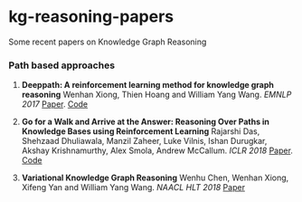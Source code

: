 # kg-reasoning-papers
Some recent papers on Knowledge Graph Reasoning


### Path based approaches

1.  **Deeppath: A reinforcement learning method for knowledge graph reasoning** Wenhan Xiong, Thien Hoang and William Yang Wang. *EMNLP 2017* [Paper](https://www.aclweb.org/anthology/D17-1060). [Code](https://github.com/xwhan/DeepPath)

2.  **Go for a Walk and Arrive at the Answer: Reasoning Over Paths in Knowledge Bases using Reinforcement Learning** Rajarshi Das, Shehzaad Dhuliawala, Manzil Zaheer, Luke Vilnis, Ishan Durugkar, Akshay Krishnamurthy, Alex Smola, Andrew McCallum. *ICLR 2018* [Paper](https://openreview.net/pdf?id=Syg-YfWCW). [Code](https://github.com/shehzaadzd/MINERVA)

3.  **Variational Knowledge Graph Reasoning** Wenhu Chen, Wenhan Xiong, Xifeng Yan and William Yang Wang. *NAACL HLT 2018* [Paper](https://www.aclweb.org/anthology/N18-1165)
